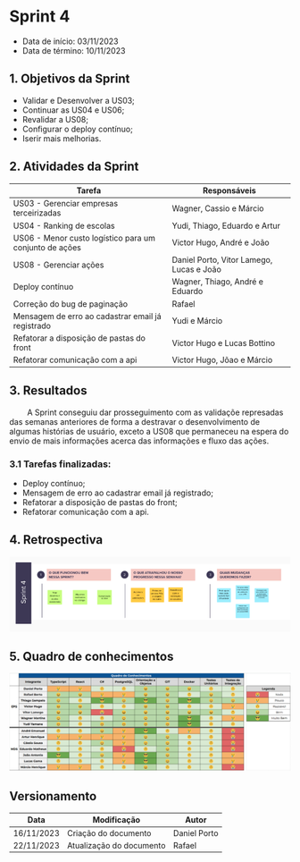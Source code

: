 # Sprint 4

- Data de início: 03/11/2023
- Data de término: 10/11/2023

## 1. Objetivos da Sprint

- Validar e Desenvolver a US03;
- Continuar as US04 e US06;
- Revalidar a US08;
- Configurar o deploy contínuo;
- Iserir mais melhorias.

## 2. Atividades da Sprint
| Tarefa | Responsáveis |
|---|---|
|US03 - Gerenciar empresas terceirizadas|Wagner, Cassio e Márcio|
|US04 - Ranking de escolas|Yudi, Thiago, Eduardo e Artur|
|US06 - Menor custo logístico para um conjunto de ações| Victor Hugo, André e João|
|US08 - Gerenciar ações| Daniel Porto, Vitor Lamego, Lucas e João|
|Deploy contínuo| Wagner, Thiago, André e Eduardo|
|Correção do bug de paginação | Rafael |
|Mensagem de erro ao cadastrar email já registrado|Yudi e Márcio|
|Refatorar a disposição de pastas do front| Victor Hugo e Lucas Bottino|
|Refatorar comunicação com a api | Victor Hugo, Jõao e Márcio|

## 3. Resultados

&emsp;&emsp; A Sprint conseguiu dar prosseguimento com as validaçõe represadas das semanas anteriores de forma a destravar o desenvolvimento de algumas histórias de usuário, exceto a US08 que permaneceu na espera do envio de mais informações acerca das informações e fluxo das ações.

### 3.1 Tarefas finalizadas:

- Deploy contínuo;
- Mensagem de erro ao cadastrar email já registrado;
- Refatorar a disposição de pastas do front;
- Refatorar comunicação com a api.


## 4. Retrospectiva

![Retrospectiva](../assets/retrospectivas/retrospectiva4.png)

## 5. Quadro de conhecimentos

![Conhecimentos](../assets/quadro-conhecimento/conhecimento4.png)

## Versionamento

| Data | Modificação | Autor |
|---|---|---|
|16/11/2023|Criação do documento| Daniel Porto |
|22/11/2023|Atualização do documento| Rafael |
